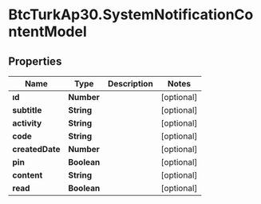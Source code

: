 # BtcTurkAp30.SystemNotificationContentModel

## Properties
Name | Type | Description | Notes
------------ | ------------- | ------------- | -------------
**ıd** | **Number** |  | [optional] 
**subtitle** | **String** |  | [optional] 
**activity** | **String** |  | [optional] 
**code** | **String** |  | [optional] 
**createdDate** | **Number** |  | [optional] 
**pin** | **Boolean** |  | [optional] 
**content** | **String** |  | [optional] 
**read** | **Boolean** |  | [optional] 
